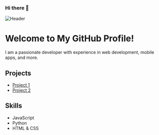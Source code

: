 ### Hi there 👋



<!-- README.md -->

![Header](https://github.com/njifack/assets/blob/main/header.svg)

# Welcome to My GitHub Profile!

I am a passionate developer with experience in web development, mobile apps, and more.

## Projects 

- [Project 1](https://github.com/your-username/project1)
- [Project 2](https://github.com/your-username/project2)

## Skills

- JavaScript
- Python
- HTML & CSS
